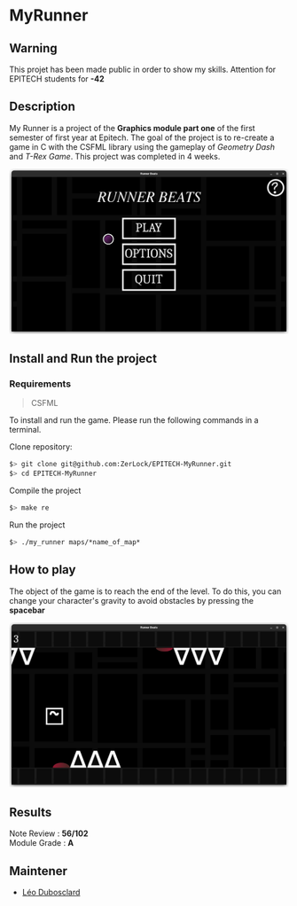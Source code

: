 # MyRunner

## Warning
This projet has been made public in order to show my skills. Attention for EPITECH students for **-42**

## Description
My Runner is a project of the **Graphics module part one** of the first semester of first year at Epitech. The goal of the project is to re-create a game in C with the CSFML library using the gameplay of *Geometry Dash* and *T-Rex Game*. This project was completed in 4 weeks.

![Game menu](./assets/readme/GameMenu.png)

## Install and Run the project

### Requirements
> CSFML

To install and run the game. Please run the following commands in a terminal.

Clone repository:
```bash
$> git clone git@github.com:ZerLock/EPITECH-MyRunner.git
$> cd EPITECH-MyRunner
```

Compile the project
```bash
$> make re
```

Run the project
```bash
$> ./my_runner maps/*name_of_map*
```

## How to play
The object of the game is to reach the end of the level. To do this, you can change your character's gravity to avoid obstacles by pressing the **spacebar**

![GameOverview](./assets/readme/GameOverview.png)

## Results
Note Review : **56/102**<br/>
Module Grade : **A**

## Maintener

- [Léo Dubosclard](https://github.com/ZerLock)
